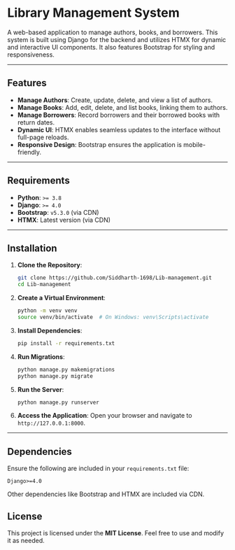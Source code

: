 # Library Management System

A web-based application to manage authors, books, and borrowers. This system is built using Django for the backend and utilizes HTMX for dynamic and interactive UI components. It also features Bootstrap for styling and responsiveness.

---

## Features

- **Manage Authors**: Create, update, delete, and view a list of authors.
- **Manage Books**: Add, edit, delete, and list books, linking them to authors.
- **Manage Borrowers**: Record borrowers and their borrowed books with return dates.
- **Dynamic UI**: HTMX enables seamless updates to the interface without full-page reloads.
- **Responsive Design**: Bootstrap ensures the application is mobile-friendly.

---

## Requirements

- **Python**: `>= 3.8`
- **Django**: `>= 4.0`
- **Bootstrap**: `v5.3.0` (via CDN)
- **HTMX**: Latest version (via CDN)

---

## Installation

1. **Clone the Repository**:

   ```bash
   git clone https://github.com/Siddharth-1698/Lib-management.git
   cd Lib-management

   ```

2. **Create a Virtual Environment**:

   ```bash
   python -m venv venv
   source venv/bin/activate  # On Windows: venv\Scripts\activate
   ```

3. **Install Dependencies**:

   ```bash
   pip install -r requirements.txt
   ```

4. **Run Migrations**:

   ```bash
   python manage.py makemigrations
   python manage.py migrate
   ```

5. **Run the Server**:

   ```bash
   python manage.py runserver
   ```

6. **Access the Application**:
   Open your browser and navigate to `http://127.0.0.1:8000`.

---

## Dependencies

Ensure the following are included in your `requirements.txt` file:

```
Django>=4.0
```

Other dependencies like Bootstrap and HTMX are included via CDN.

## License

This project is licensed under the **MIT License**. Feel free to use and modify it as needed.

